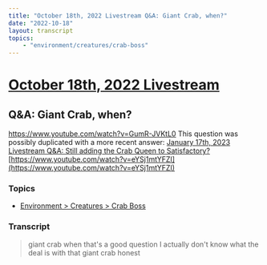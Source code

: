 ```yaml
---
title: "October 18th, 2022 Livestream Q&A: Giant Crab, when?"
date: "2022-10-18"
layout: transcript
topics:
    - "environment/creatures/crab-boss"
---
```

# [October 18th, 2022 Livestream](../2022-10-18.md)
## Q&A: Giant Crab, when?
https://www.youtube.com/watch?v=GumR-JVKtL0
This question was possibly duplicated with a more recent answer: [January 17th, 2023 Livestream Q&A: Still adding the Crab Queen to Satisfactory?](./yt-eYSj1mtYFZI.md) [https://www.youtube.com/watch?v=eYSj1mtYFZI](https://www.youtube.com/watch?v=eYSj1mtYFZI)


### Topics
* [Environment > Creatures > Crab Boss](../topics/environment/creatures/crab-boss.md)

### Transcript

> giant crab when that's a good question I actually don't know what the deal is with that giant crab honest
